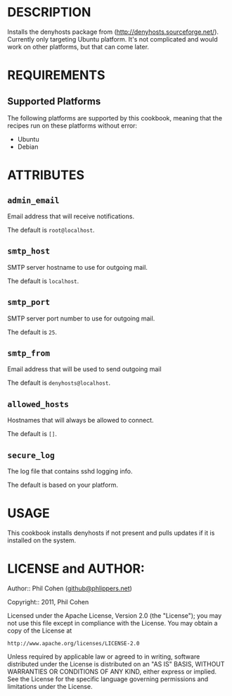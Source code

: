 # DESCRIPTION

Installs the denyhosts package from (http://denyhosts.sourceforge.net/). Currently only targeting Ubuntu platform. It's not complicated and would work on other platforms, but that can come later.


# REQUIREMENTS

## Supported Platforms

The following platforms are supported by this cookbook, meaning that the recipes run on these platforms without error:

* Ubuntu
* Debian


# ATTRIBUTES

## `admin_email`

Email address that will receive notifications.

The default is `root@localhost`.

## `smtp_host`

SMTP server hostname to use for outgoing mail.

The default is `localhost`.

## `smtp_port`

SMTP server port number to use for outgoing mail.

The default is `25`.

## `smtp_from`

Email address that will be used to send outgoing mail

The default is `denyhosts@localhost`.

## `allowed_hosts`

Hostnames that will always be allowed to connect.

The default is `[]`.

## `secure_log`

The log file that contains sshd logging info.

The default is based on your platform.


# USAGE

This cookbook installs denyhosts if not present and pulls updates if it is installed on the system.


# LICENSE and AUTHOR:

Author:: Phil Cohen (<github@phlippers.net>)

Copyright:: 2011, Phil Cohen

Licensed under the Apache License, Version 2.0 (the "License");
you may not use this file except in compliance with the License.
You may obtain a copy of the License at

    http://www.apache.org/licenses/LICENSE-2.0

Unless required by applicable law or agreed to in writing, software
distributed under the License is distributed on an "AS IS" BASIS,
WITHOUT WARRANTIES OR CONDITIONS OF ANY KIND, either express or implied.
See the License for the specific language governing permissions and
limitations under the License.